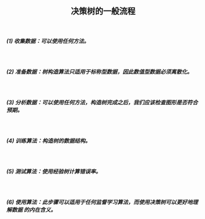  
   <h2 align="center">决策树的一般流程</h2></br>
   <h5>(1) 收集数据：可以使用任何方法。</h5></br>
   <h5>(2) 准备数据：树构造算法只适用于标称型数据，因此数值型数据必须离散化。</h5></br>
   <h5>(3) 分析数据：可以使用任何方法，构造树完成之后，我们应该检查图形是否符合预期。</h5></br>
   <h5>(4) 训练算法：构造树的数据结构。</h5></br>
   <h5>(5) 测试算法：使用经验树计算错误率。</h5></br>
   <h5>(6) 使用算法：此步骤可以适用于任何监督学习算法，而使用决策树可以更好地理解数据
的内在含义。</h5></br>
 
 
 
 
 
 
 
 
